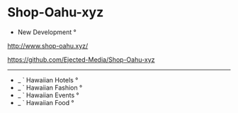 # Shop-Oahu-xyz
- New Development °


http://www.shop-oahu.xyz/

https://github.com/Ejected-Media/Shop-Oahu-xyz


--- 


+ _ ` Hawaiian Hotels °
+ _ ` Hawaiian Fashion °
+ _ ` Hawaiian Events °
+ _ ` Hawaiian Food °
